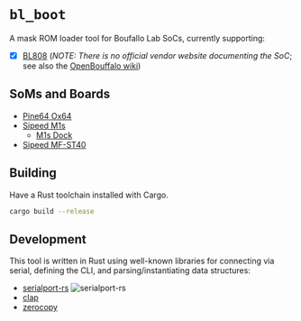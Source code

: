 # `bl_boot`

A mask ROM loader tool for Boufallo Lab SoCs, currently supporting:

- [x] [BL808](https://openbouffalo.github.io/chips/bl808/bootrom/)
  (_NOTE: There is no official vendor website documenting the SoC_;
  see also the [OpenBouffalo wiki](https://openbouffalo.org/index.php/BL808))

## SoMs and Boards

- [Pine64 Ox64](https://wiki.pine64.org/wiki/Ox64)
- [Sipeed M1s](https://wiki.sipeed.com/hardware/en/maix/m1s/m1s_module.html)
  * [M1s Dock](https://wiki.sipeed.com/hardware/en/maix/m1s/m1s_dock.html)
- [Sipeed MF-ST40](https://wiki.sipeed.com/hardware/zh/maixface/mfst40/mfst40.html)

## Building

Have a Rust toolchain installed with Cargo.

```sh
cargo build --release
```

## Development

This tool is written in Rust using well-known libraries for connecting via
serial, defining the CLI, and parsing/instantiating data structures:

- [serialport-rs](https://github.com/serialport/serialport-rs)
  ![serialport-rs](https://avatars.githubusercontent.com/u/32803384?s=24&v=4)
- [clap](https://docs.rs/clap)
- [zerocopy](https://docs.rs/zerocopy)
